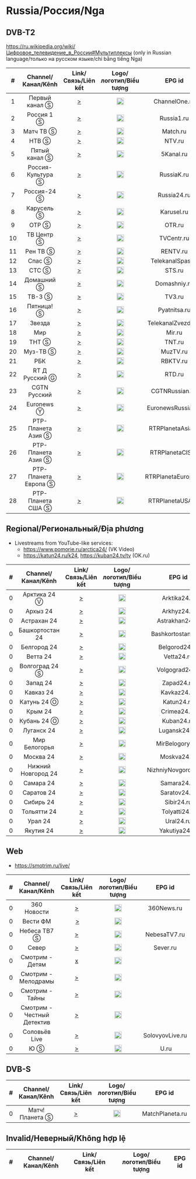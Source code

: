 <h1>Russia/Россия/Nga</h1>

<h2>DVB-T2</h2>

https://ru.wikipedia.org/wiki/Цифровое_телевидение_в_России#Мультиплексы (only in Russian language/только на русском языке/chỉ bằng tiếng Nga)

|  # |      Channel/Канал/Kênh       | Link/Связь/Liên kết  | Logo/логотип/Biểu tượng | EPG id |
|:--:|:------------------:|:-----:|:----:|:------:|
|  1 |   Первый канал Ⓢ | [>](https://pkvc-hls.cdnvideo.ru/Poehali/smil:Poehali.smil/playlist.m3u8) | <img height="20" src="https://i.imgur.com/1IqCGe9.png"/> | ChannelOne.ru |
|  2 |     Россия 1 Ⓢ    | [>](http://vgtrkregion-reg.cdnvideo.ru/vgtrk/4/russia1-hd/index.m3u8) | <img height="20" src="https://i.imgur.com/sCvSyox.png"/> | Russia1.ru |
|  3 |     Матч ТВ Ⓢ    | [>](http://catchup.videoline.ru/match/tracks-v1a1/mono.m3u8) | <img height="20" src="https://i.imgur.com/kFdooR4.png"/> | Match.ru |
|  4 |       НТВ Ⓢ        | [>](http://cdn.ntv.ru/ntv4/tracks-v1a1/mono.m3u8) | <img height="20" src="https://i.imgur.com/DtQX5P2.png"/> | NTV.ru |
|  5 |   Пятый канал Ⓢ   | [>](http://vs6.cdn.mrf.tvime.ru/piatyikanal_MSK/tracks-v1a1/mono.m3u8) | <img height="20" src="https://i.imgur.com/Q2Q7Mgr.png"/> | 5Kanal.ru |
|  6 | Россия-Культура Ⓢ  | [>](http://vgtrkregion-reg.cdnvideo.ru/vgtrk/4/kultura-hd/index.m3u8) | <img height="20" src="https://i.imgur.com/S12gaLc.png"/> | RussiaK.ru |
|  7 |    Россия-24 Ⓢ     | [>](http://vgtrkregion-reg.cdnvideo.ru/vgtrk/0/russia24-sd/index.m3u8) | <img height="20" src="https://i.imgur.com/tpqsFzm.png"/> | Russia24.ru |
|  8 |     Карусель Ⓢ     | [>](https://streaming.televizor-24-tochka.ru/live/232-req_offset_28000000-req_window_0-1k_v5.m3u8) | <img height="20" src="https://i.imgur.com/4fFMlVq.png"/> | Karusel.ru |
|  9 |       ОТР Ⓢ        | [>](http://vs6.cdn.mrf.tvime.ru/otr_MSK/tracks-v1a1/mono.m3u8) | <img height="20" src="https://i.imgur.com/QyZvT3e.png"/> | OTR.ru |
| 10 |     ТВ Центр Ⓢ     | [>](http://tvc-hls.cdnvideo.ru/tvc-res/smil:vd9221_2.smil/playlist.m3u8) | <img height="20" src="https://i.imgur.com/ZP0D6Rd.png"/> | TVCentr.ru |
| 11 |      Рен ТВ Ⓢ      | [>](http://vs6.cdn.mrf.tvime.ru/rentvhd_MSK/tracks-v1a1/mono.m3u8) | <img height="20" src="https://i.imgur.com/18TAzYV.png"/> | RENTV.ru |
| 12 |       Спас Ⓢ       | [>](http://spas.mediacdn.ru/cdn/spas/playlist.m3u8) | <img height="20" src="https://i.imgur.com/A6Cqsom.jpeg"/> | TelekanalSpas.ru |
| 13 |       СТС Ⓢ        | [>](https://streaming.televizor-24-tochka.ru/live/296-req_offset_28000000-req_window_0-1k_v5.m3u8) | <img height="20" src="https://i.imgur.com/y9bpqUD.png"/> | STS.ru |
| 14 |     Домашний Ⓢ     | [>](http://vs6.cdn.mrf.tvime.ru/domashniihd_MSK/tracks-v1a1/mono.m3u8) | <img height="20" src="https://i.imgur.com/e8wlMIt.png"/> | Domashniy.ru |
| 15 |       ТВ-3 Ⓢ       | [>](http://livetv.mylifeisgood.net.ru/channels/tv3hd.m3u8) | <img height="20" src="https://i.imgur.com/JLAvq8O.png"/> | TV3.ru |
| 16 |     Пятница! Ⓢ     | [>](http://vod.tuva.ru/friday/tracks-v1a1/mono.m3u8) | <img height="20" src="https://i.imgur.com/rS11zVB.png"/> | Pyatnitsa.ru |
| 17 |      Звезда      | [>](http://vod.tuva.ru/zvezda/tracks-v1a1/mono.m3u8) | <img height="20" src="https://i.imgur.com/c0L0ncA.png"/> | TelekanalZvezda.ru |
| 18 |        Мир         | [>](http://tvcdn01.esilnet.kz/tv/mir/tracks-v1a1/mono.m3u8) | <img height="20" src="https://i.imgur.com/L2slsbG.png"/> | Mir.ru |
| 19 |       ТНТ Ⓢ        | [>](https://streaming.televizor-24-tochka.ru/live/38-req_offset_28000000-req_window_0-1k_v5.m3u8) | <img height="20" src="https://i.imgur.com/T4A6rEI.png"/> | TNT.ru |
| 20 |      Муз-ТВ Ⓢ      | [>](https://streaming.televizor-24-tochka.ru/live/618-req_offset_28000000-req_window_0-1k_v5.m3u8) | <img height="20" src="https://i.imgur.com/BtqrHmz.png"/> | MuzTV.ru |
| 21 |        РБК         | [>](http://online.video.rbc.ru/online/rbctvhd_1080p/index.m3u8) | <img height="20" src="https://i.imgur.com/P2Qii5B.png"/> | RBKTV.ru |
| 22 |  RT Д Русский Ⓖ   | [>](http://rt-doc.rttv.com/live/rtdru/rtdru1080.m3u8) | <img height="20" src="https://i.imgur.com/v5fpEBo.png"/> | RTD.ru |
| 23 |  CGTN Pусский    | [>](https://news.cgtn.com/resource/live/russian/cgtn-r.m3u8) | <img height="20" src="https://i.imgur.com/fMsJYzl.png"/> | CGTNRussian.cn |
| 24 |      Euronews Ⓨ | [>](https://a-cdn.klowdtv.com/live3/euronews_720p/playlist.m3u8) | <img height="20" src="https://upload.wikimedia.org/wikipedia/commons/thumb/9/9c/Euronews_2022.svg/640px-Euronews_2022.svg.png"/> | EuronewsRussian.fr |
| 25 | РТР-Планета Азия Ⓢ | [>](http://player.smotrim.ru/iframe/stream/live_id/683d9649-a96c-4a4d-b468-91c0ee2bf363/playlist.m3u8) | <img height="20" src="https://upload.wikimedia.org/wikipedia/commons/8/85/RTR_Planeta_Europe.png"/> | RTRPlanetaAsia.ru |
| 26 | РТР-Планета Азия Ⓢ | [>](http://player.smotrim.ru/iframe/stream/live_id/3b73bf76-7245-4981-a865-38478e21df1f/playlist.m3u8) | <img height="20" src="https://upload.wikimedia.org/wikipedia/commons/8/85/RTR_Planeta_Europe.png"/> | RTRPlanetaCIS.ru |
| 27 |РТР-Планета Европа Ⓢ | [>](http://player.smotrim.ru/iframe/stream/live_id/d7fef212-df66-485d-9952-7eab82d7d51b/playlist.m3u8) | <img height="20" src="https://upload.wikimedia.org/wikipedia/commons/8/85/RTR_Planeta_Europe.png"/> | RTRPlanetaEurope.ru |
| 28 | РТР-Планета США Ⓢ | [>](http://player.smotrim.ru/iframe/stream/live_id/cf22fa5c-e21a-433e-8317-7e8dd3150d6a/playlist.m3u8) | <img height="20" src="https://upload.wikimedia.org/wikipedia/commons/8/85/RTR_Planeta_Europe.png"/> | RTRPlanetaUSA.us |

<h2>Regional/Региональный/Địa phương</h2>

* Livestreams from YouTube-like services:
    * https://www.pomorie.ru/arctica24/ (VK Video)
    * https://katun24.ru/k24, https://kuban24.tv/tv (OK.ru)

|  # |      Channel/Канал/Kênh       | Link/Связь/Liên kết  | Logo/логотип/Biểu tượng | EPG id |
|:---:|:--------------:|:-----:|:----:|:------:|
| 0   | Арктика 24 Ⓥ | [>](https://vk.com/video-213370539_456239018) | <img height="20" src="https://i.imgur.com/CL0G88u.png"/> | Arktika24.ru |
| 0   | Архыз 24 | [>](http://live.mediacdn.ru/sr1/arhis24/playlist_hdhigh.m3u8) | <img height="20" src="https://i.imgur.com/mve0sSS.png"/> | Arkhyz24.ru |
| 0   | Астрахан 24 | [>](http://streaming.astrakhan.ru/astrakhan24/playlist.m3u8) | <img height="20" src="https://i.imgur.com/9WcnjQN.png"/> | Astrakhan24.ru |
| 0   | Башкортостан 24 | [>](http://vgtrkregion-reg.cdnvideo.ru/vgtrk/ufa/bashkortostan24-hd/index.m3u8) | <img height="20" src="https://i.imgur.com/FQhWs1M.png"/> | Bashkortostan24.ru |
| 0   | Белгород 24 | [>](http://belnovosti.cdn.easyhoster.ru:8080/stream.m3u8) | <img height="20" src="https://i.imgur.com/EEirvyx.png"/> | Belgorod24.ru |
| 0   | Ветта 24 | [>](http://serv24.vintera.tv:8081/vetta/vetta_office/playlist.m3u8) | <img height="20" src="https://i.imgur.com/zKH1b5k.png"/> | Vetta24.ru |
| 0   | Волгоград 24 Ⓢ | [>](http://vgtrkregion-reg.cdnvideo.ru/vgtrk/volgograd/russia1-hd/index.m3u8) | <img height="20" src="https://i.imgur.com/gFMnaU5.png"/> | Volgograd24.ru |
| 0   | Запад 24 | [>](http://live-vestikaliningrad.cdnvideo.ru/vestikaliningrad/vestikaliningrad.sdp/playlist.m3u8) | <img height="20" src="https://upload.wikimedia.org/wikipedia/commons/f/f8/Zapad_24.jpg"/> | Zapad24.ru |
| 0   | Кавказ 24 | [>](http://vgtrkregion-reg.cdnvideo.ru/vgtrk/stavropol/kavkaz24-hd/index.m3u8) | <img height="20" src="https://i.imgur.com/DyJw1Pi.png"/> | Kavkaz24.ru |
| 0   | Катунь 24 Ⓞ | [>](https://live.katun24.ru:8082/katun/katun/index.m3u8) | <img height="20" src="https://i.imgur.com/mr2Peqj.png"/> | Katun24.ru |
| 0   | Крым 24 | [>](https://cdn.1tvcrimea.ru/24tvcrimea.m3u8) | <img height="20" src="https://i.imgur.com/k4C0uvp.png"/> | Crimea24.ru |
| 0   | Кубань 24 Ⓞ | [>](https:://stream.kuban24.tv/app/stream/playlist.m3u8) | <img height="20" src="https://i.imgur.com/atzrXcz.png"/> | Kuban24.ru |
| 0   | Луганск 24 | [>](http://tv.gtrklnr.ru/hls/Lugansk24.m3u8) | <img height="20" src="https://i.imgur.com/YnLFQnt.png"/> | Lugansk24.ua |
| 0   | Мир Белогорья | [>](http://mirbelogorya.ru:8080/mirbelogorya/index.m3u8) | <img height="20" src="https://i.imgur.com/CCNAg7R.png"/> | MirBelogorya.ru |
| 0   | Москва 24 | [>](http://player.smotrim.ru/iframe/stream/live_id/efab3cbe-a29c-45f0-9596-5cb4f1ce7fbe/playlist.m3u8) | <img height="20" src="https://i.imgur.com/gXbUMVy.png"/> | Moskva24.ru |
| 0   | Нижний Новгород 24 | [>](http://vgtrkregion-reg.cdnvideo.ru/vgtrk/nigniynovgorod/nigniynovgorod24-hd/index.m3u8) | <img height="20" src="https://i.imgur.com/ZWgPVIC.png"/> | NizhniyNovgorod24.ru |
| 0   | Самара 24 | [>](http://vgtrkregion.cdnvideo.ru/vgtrk/samara/regionHD/playlist.m3u8) | <img height="20" src="https://i.imgur.com/Xg7Xzna.png"/> | Samara24.ru |
| 0   | Саратов 24 | [>](http://serv30.vintera.tv:8081/sarov/sarov_stream/playlist.m3u8) | <img height="20" src="https://i.imgur.com/Y5G3ET6.png"/> | Saratov24.ru |
| 0   | Сибирь 24 | [>](http://vgtrkregion-reg.cdnvideo.ru/vgtrk/novosibirsk/sibir24-hd/index.m3u8) | <img height="20" src="https://i.imgur.com/WxU6QUB.png"/> | Sibir24.ru |
| 0   | Тольятти 24 | [>](http://tvtogliatti24.ru/hls/live1080/index.m3u8) | <img height="20" src="https://i.imgur.com/5jVKopE.png"/> | Tolyatti24.ru |
| 0   | Урал 24 | [>](http://vgtrkregion-reg.cdnvideo.ru/vgtrk/chelyabinsk/ural24-hd/index.m3u8) | <img height="20" src="https://i.imgur.com/EaxyGh0.png"/> | Ural24.ru |
| 0   | Якутия 24 | [>](http://live-saha.cdnvideo.ru/saha/yak24rtmp/playlist.m3u8) | <img height="20" src="https://i.imgur.com/2BAQklm.png"/> | Yakutiya24.ru |

<h2>Web</h2>

* https://smotrim.ru/live/

|  # |      Channel/Канал/Kênh       | Link/Связь/Liên kết  | Logo/логотип/Biểu tượng | EPG id |
|:---:|:--------------:|:-----:|:----:|:------:|
| 0   | 360 Новости | [>](https://live-vgtrksmotrim.cdnvideo.ru/vgtrksmotrim/smotrim-live-03-srt.smil/playlist.m3u8) | <img height="20" src="https://i.imgur.com/YXDeX8q.png"/> | 360News.ru |
| 0   | Вести ФМ | [>](http://player.smotrim.ru/iframe/stream/live_id/0487fd79-60e6-4333-a545-909d6e015173) | <img height="20" src="https://cdn-st3.smotrim.ru/vh/pictures/r/371/033/8.png"/> |
| 0   | Небеса ТВ7 Ⓢ | [>](https://vod.tv7.fi/tv7-ru/tv7-ru.smil/playlist.m3u8) | <img height="20" src="https://www.nebesatv7.com/wp-content/themes/tv7-theme/assets/img/logo_nebesa_short.png"/> | NebesaTV7.ru |
| 0   | Север | [>](https://live.mediacdn.ru/sr1/sever/playlist.m3u8) | <img height="20" src="https://i.imgur.com/sTOQLYl.png"/> | Sever.ru |
| 0   | Смотрим - Детям | [x]() | <img height="20" src="https://cdn-st1.smotrim.ru/vh/pictures/r/424/215/2.png"/> |
| 0   | Смотрим - Мелодрамы | [>](https://live-vgtrksmotrim.cdnvideo.ru/vgtrksmotrim/smotrim-live-02.smil/playlist.m3u8) | <img height="20" src="https://cdn-st1.smotrim.ru/vh/pictures/r/456/967/6.png"/> |
| 0   | Смотрим - Тайны | [>](https://live-vgtrksmotrim.cdnvideo.ru/vgtrksmotrim/smotrim-live-07.smil/playlist.m3u8) | <img height="20" src="https://cdn-st3.smotrim.ru/vh/pictures/r/456/396/2.png"/> |
| 0   | Смотрим - Честный Детектив | [>](https://live-vgtrksmotrim.cdnvideo.ru/vgtrksmotrim/smotrim-live-01.smil/playlist.m3u8) | <img height="20" src="https://cdn-st3.smotrim.ru/vh/pictures/r/444/241/8.png"/> |
| 0   | Соловьёв Live | [>](http://player.smotrim.ru/iframe/stream/live_id/985d5c7b-9727-4942-a4ba-a6e852caf0c1) | <img height="20" src="https://i.imgur.com/v0OYe1d.png"/> | SolovyovLive.ru |
| 0   | Ю Ⓢ | [>](http://tv.streams.baikal-telecom.net/U/tracks-v1a1/mono.m3u8) | <img height="20" src="https://upload.wikimedia.org/wikipedia/ru/a/ac/%D0%9B%D0%BE%D0%B3%D0%BE%D1%82%D0%B8%D0%BF_%D1%82%D0%B5%D0%BB%D0%B5%D0%BA%D0%B0%D0%BD%D0%B0%D0%BB%D0%B0_%C2%AB%D0%AE%C2%BB_%28%D1%81_3_%D1%81%D0%B5%D0%BD%D1%82%D1%8F%D0%B1%D1%80%D1%8F_2018_%D0%B3%D0%BE%D0%B4%D0%B0%29.png"/> | U.ru |

<h2>DVB-S</h2>

|  # |      Channel/Канал/Kênh       | Link/Связь/Liên kết  | Logo/логотип/Biểu tượng | EPG id |
|:---:|:--------------:|:-----:|:----:|:------:|
| 0   | Матч! Планета Ⓢ | [>](https://cdn4.skygo.mn/live/disk1/Match_Planeta/HLSv3-FTA/Match_Planeta.m3u8) | <img height="20" src="https://i.imgur.com/vhyMb9D.png"/> | MatchPlaneta.ru |

<h2>Invalid/Неверный/Không hợp lệ</h2>

|  # |      Channel/Канал/Kênh       | Link/Связь/Liên kết  | Logo/логотип/Biểu tượng | EPG id |
|:---:|:--------------:|:-----:|:----:|:------:|
